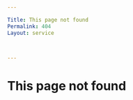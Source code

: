 ```yaml
---

Title: This page not found
Permalink: 404
Layout: service



---
```


# This page not found


    
